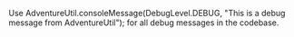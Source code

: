 Use AdventureUtil.consoleMessage(DebugLevel.DEBUG, "This is a debug message from AdventureUtil"); for all debug messages in the codebase.